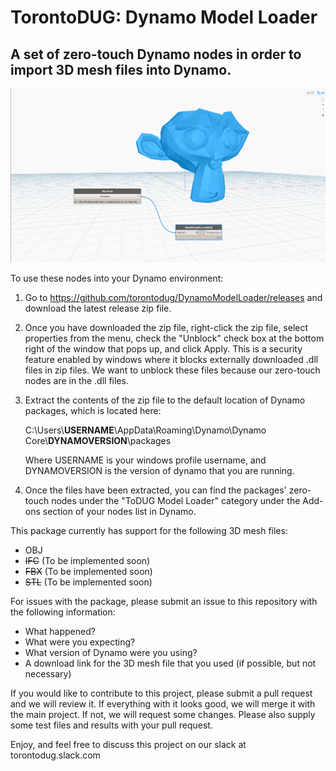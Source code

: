 # TorontoDUG: Dynamo Model Loader

## A set of zero-touch Dynamo nodes in order to import 3D mesh files into Dynamo.


![alt text](https://github.com/torontodug/DynamoModelLoader/blob/master/DynModelLoader/img/ObjImport.png "Obj Import Example")

To use these nodes into your Dynamo environment:

1. Go to https://github.com/torontodug/DynamoModelLoader/releases and download the latest release zip file.
2. Once you have downloaded the zip file, right-click the zip file, select properties from the menu, check the "Unblock" check box at the bottom right of the window that pops up, and click Apply. This is a security feature enabled by windows where it blocks externally downloaded .dll files in zip files. We want to unblock these files because our zero-touch nodes are in the .dll files.
3. Extract the contents of the zip file to the default location of Dynamo packages, which is located here:
   
   C:\Users\\**USERNAME**\\AppData\Roaming\Dynamo\Dynamo Core\\**DYNAMOVERSION**\\packages

    Where USERNAME is your windows profile username, and DYNAMOVERSION is the version of dynamo that you are running.

4. Once the files have been extracted, you can find the packages' zero-touch nodes under the "ToDUG Model Loader" category under the Add-ons section of your nodes list in Dynamo.

This package currently has support for the following 3D mesh files:

- OBJ
- ~~IFC~~ (To be implemented soon)
- ~~FBX~~ (To be implemented soon)
- ~~STL~~ (To be implemented soon)

For issues with the package, please submit an issue to this repository with the following information:

- What happened?
- What were you expecting?
- What version of Dynamo were you using?
- A download link for the 3D mesh file that you used (if possible, but not necessary)

If you would like to contribute to this project, please submit a pull request and we will review it. If everything with it looks good, we will merge it with the main project. If not, we will request some changes. Please also supply some test files and results with your pull request.

Enjoy, and feel free to discuss this project on our slack at torontodug.slack.com

